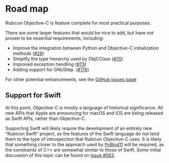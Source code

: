 # Road map

Rubicon Objective-C is feature complete for most practical purposes.

There are some larger features that would be nice to add, but have not proven to be essential requirements, including:

* Improve the integration between Python and Objective-C initialization methods ([#26](https://github.com/beeware/rubicon-objc/issues/26))
* Simplify the type hierarchy used by ObjCClass ([#70](https://github.com/beeware/rubicon-objc/issues/70))
* Improved exception handling ([#73](https://github.com/beeware/rubicon-objc/issues/73))
* Adding support for GNUStep. ([#176](https://github.com/beeware/rubicon-objc/issues/176))

For other potential enhancements, see the [GitHub issues page](https://github.com/beeware/rubicon-objc/issues?q=is%3Aissue%20state%3Aopen%20label%3Aenhancement)

## Support for Swift

At this point, Objective-C is mostly a language of historical significance. All new APIs that Apple are announcing for macOS and iOS are being released as Swift APIs, rather than Objective-C.

Supporting Swift will likely require the development of an entirely new "Rubicon Swift" project, as the features of the Swift language do not lend them to the type of introspection that Rubicon Objective-C uses. It is likely that something closer to the approach used by [PyBind11](https://pybind11.readthedocs.io) will be required, as the constraints of C++ are somewhat similar to those of Swift. Some initial discussion of this topic can be found on [Issue #563](https://github.com/beeware/rubicon-objc/issues/563).
